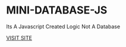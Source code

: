 <h1> MINI-DATABASE-JS</h1>
<p>Its A Javascript Created Logic Not A Database</p>
<a href="https://minidatabase.netlify.com">VISIT SITE</a>
